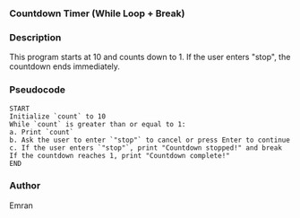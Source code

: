 ### **Countdown Timer (While Loop + Break)**

### Description

This program starts at 10 and counts down to 1. If the user enters "stop", the countdown ends immediately.

### Pseudocode

    START
    Initialize `count` to 10
    While `count` is greater than or equal to 1:
    a. Print `count`
    b. Ask the user to enter `"stop"` to cancel or press Enter to continue
    c. If the user enters `"stop"`, print "Countdown stopped!" and break
    If the countdown reaches 1, print "Countdown complete!"
    END

### Author

Emran